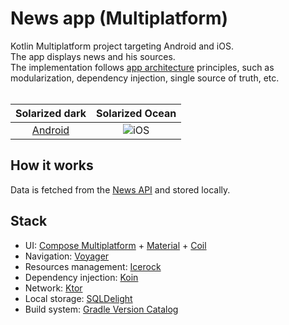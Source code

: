 # News app (Multiplatform)

Kotlin Multiplatform project targeting Android and iOS.<br>
The app displays news and his sources.<br>
The implementation follows [app architecture](https://developer.android.com/topic/architecture) principles, such as modularization, dependency injection, single source of truth, etc.<br><br>

|                                        Solarized dark                                        |                                    Solarized Ocean                                    |
|:--------------------------------------------------------------------------------------------:|:-------------------------------------------------------------------------------------:|
| [Android](https://github.com/rbrauwers/news-app/blob/main/screenshots/headlines_android.png) | ![iOS](https://github.com/rbrauwers/news-app/blob/main/screenshots/headlines_ios.png) |

## How it works
Data is fetched from the [News API](https://newsapi.org/) and stored locally.

## Stack
- UI: [Compose Multiplatform](https://www.jetbrains.com/lp/compose-multiplatform/) + [Material](https://m3.material.io/develop/android/jetpack-compose) + [Coil](https://github.com/Kamel-Media/Kamel)
- Navigation: [Voyager](https://voyager.adriel.cafe/)
- Resources management: [Icerock](https://github.com/icerockdev/moko-resources)
- Dependency injection: [Koin](https://insert-koin.io/)
- Network: [Ktor](https://ktor.io/)
- Local storage: [SQLDelight](https://github.com/cashapp/sqldelight)
- Build system: [Gradle Version Catalog](https://docs.gradle.org/current/userguide/platforms.html)
